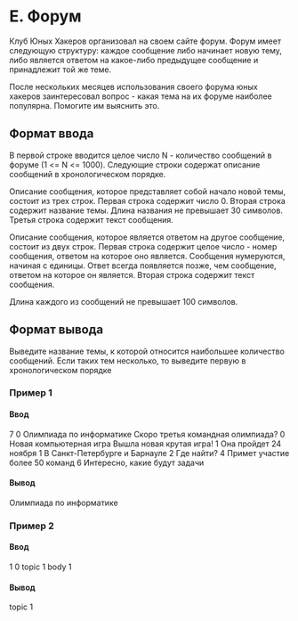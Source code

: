 # E. Форум

Клуб Юных Хакеров организовал на своем сайте форум. Форум имеет следующую структуру: каждое сообщение либо начинает новую тему, либо является ответом на какое-либо предыдущее сообщение и принадлежит той же теме.

После нескольких месяцев использования своего форума юных хакеров заинтересовал вопрос - какая тема на их форуме наиболее популярна. Помогите им выяснить это.

## Формат ввода

В первой строке вводится целое число N - количество сообщений в форуме (1 <= N <= 1000). Следующие строки содержат описание сообщений в хронологическом порядке.

Описание сообщения, которое представляет собой начало новой темы, состоит из трех строк. Первая строка содержит число 0. Вторая строка содержит название темы. Длина названия не превышает 30 символов. Третья строка содержит текст сообщения.

Описание сообщения, которое является ответом на другое сообщение, состоит из двух строк. Первая строка содержит целое число - номер сообщения, ответом на которое оно является. Сообщения нумеруются, начиная с единицы. Ответ всегда появляется позже, чем сообщение, ответом на которое он является. Вторая строка содержит текст сообщения.

Длина каждого из сообщений не превышает 100 символов.

## Формат вывода

Выведите название темы, к которой относится наибольшее количество сообщений. Если таких тем несколько, то выведите первую в хронологическом порядке

### Пример 1

#### Ввод
7
0
Олимпиада по информатике
Скоро третья командная олимпиада?
0
Новая компьютерная игра
Вышла новая крутая игра!
1
Она пройдет 24 ноября
1
В Санкт-Петербурге и Барнауле
2
Где найти?
4
Примет участие более 50 команд
6
Интересно, какие будут задачи

#### Вывод
Олимпиада по информатике

### Пример 2

#### Ввод
1
0
topic 1
body 1

#### Вывод
topic 1

